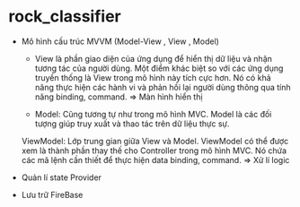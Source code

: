 # rock_classifier

- Mô hình cấu trúc MVVM (Model-View , View , Model)

  - View là phần giao diện của ứng dụng để hiển thị dữ liệu và nhận tương tác của người dùng. Một điểm khác biệt so với các ứng dụng truyền thống là View trong mô hình này tích cực hơn. Nó có khả năng thực hiện các hành vi và phản hồi lại người dùng thông qua tính năng binding, command. => Màn hình hiển thị

  - Model: Cũng tương tự như trong mô hình MVC. Model là các đối tượng giúp truy xuất và thao tác trên dữ liệu thực sự.

  ViewModel: Lớp trung gian giữa View và Model. ViewModel có thể được xem là thành phần thay thế cho Controller trong mô hình MVC. Nó chứa các mã lệnh cần thiết để thực hiện data binding, command. => Xử lí logic

- Quản lí state Provider
- Lưu trữ FireBase
